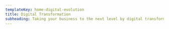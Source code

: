 ```yaml
---
templateKey: home-digital-evolution
title: Digital Transformation
subheading: Taking your business to the next level by digital transformation of existing processes that help improve productivity and organization efficiency.
---
```

